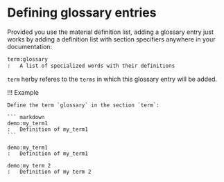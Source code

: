 # Defining glossary entries

Provided you use the material definition list, adding a glossary entry
just works by adding a definition list with section specifiers anywhere
in your documentation:

``` markdown
term:glossary
:   A list of specialized words with their definitions
```

`term` herby referes to the <termssection> `terms` in which this glossary
entry will be added.

!!! Example

    Define the term `glossary` in the section `term`:

    ``` markdown
    demo:my_term1
    :   Definition of my_term1
    ```

    demo:my_term1
    :   Definition of my_term1

    demo:my term 2
    :   Definition of my term 2


